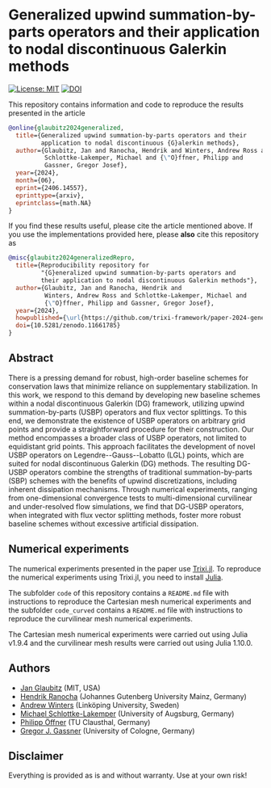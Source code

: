 # Generalized upwind summation-by-parts operators and their application to nodal discontinuous Galerkin methods

[![License: MIT](https://img.shields.io/badge/License-MIT-success.svg)](https://opensource.org/licenses/MIT)
[![DOI](https://zenodo.org/badge/DOI/10.5281/zenodo.11661785.svg)](https://doi.org/10.5281/zenodo.11661785)

This repository contains information and code to reproduce the results presented in the
article
```bibtex
@online{glaubitz2024generalized,
  title={Generalized upwind summation-by-parts operators and their
         application to nodal discontinuous {G}alerkin methods},
  author={Glaubitz, Jan and Ranocha, Hendrik and Winters, Andrew Ross and
          Schlottke-Lakemper, Michael and {\"O}ffner, Philipp and
          Gassner, Gregor Josef},
  year={2024},
  month={06},
  eprint={2406.14557},
  eprinttype={arxiv},
  eprintclass={math.NA}
}
```

If you find these results useful, please cite the article mentioned above. If you
use the implementations provided here, please **also** cite this repository as
```bibtex
@misc{glaubitz2024generalizedRepro,
  title={Reproducibility repository for
         "{G}eneralized upwind summation-by-parts operators and 
         their application to nodal discontinuous Galerkin methods"},
  author={Glaubitz, Jan and Ranocha, Hendrik and 
          Winters, Andrew Ross and Schlottke-Lakemper, Michael and 
          {\"O}ffner, Philipp and Gassner, Gregor Josef},
  year={2024},
  howpublished={\url{https://github.com/trixi-framework/paper-2024-generalized-upwind-sbp}},
  doi={10.5281/zenodo.11661785}
}
```

## Abstract

There is a pressing demand for robust, high-order baseline schemes for conservation laws that minimize reliance on supplementary stabilization. 
In this work, we respond to this demand by developing new baseline schemes within a nodal discontinuous Galerkin (DG) framework, utilizing upwind summation-by-parts (USBP) operators and flux vector splittings. 
To this end, we demonstrate the existence of USBP operators on arbitrary grid points and provide a straightforward procedure for their construction. 
Our method encompasses a broader class of USBP operators, not limited to equidistant grid points.
This approach facilitates the development of novel USBP operators on Legendre--Gauss--Lobatto (LGL) points, which are suited for nodal discontinuous Galerkin (DG) methods. 
The resulting DG-USBP operators combine the strengths of traditional summation-by-parts (SBP) schemes with the benefits of upwind discretizations, including inherent dissipation mechanisms. 
Through numerical experiments, ranging from one-dimensional convergence tests to multi-dimensional curvilinear and under-resolved flow simulations, we find that DG-USBP operators, when integrated with flux vector splitting methods, foster more robust baseline schemes without excessive artificial dissipation.


## Numerical experiments

The numerical experiments presented in the paper use
[Trixi.jl](https://github.com/trixi-framework/Trixi.jl).
To reproduce the numerical experiments using Trixi.jl, you need to install
[Julia](https://julialang.org/).

The subfolder `code` of this repository contains a `README.md` file with
instructions to reproduce the Cartesian mesh numerical experiments and
the subfolder `code_curved` contains a `README.md` file with instructions
to reproduce the curvilinear mesh numerical experiments.

The Cartesian mesh numerical experiments were carried out using Julia v1.9.4
and the curvilinear mesh results were carried out using Julia 1.10.0.


## Authors

- [Jan Glaubitz](https://www.janglaubitz.com) (MIT, USA)
- [Hendrik Ranocha](https://ranocha.de) (Johannes Gutenberg University Mainz, Germany)
- [Andrew Winters](https://liu.se/en/employee/andwi94) (Linköping University, Sweden)
- [Michael Schlottke-Lakemper](https://www.uni-augsburg.de/fakultaet/mntf/math/prof/hpsc) (University of Augsburg, Germany)
- [Philipp Öffner](https://philippoeffner.de) (TU Clausthal, Germany)
- [Gregor J. Gassner](https://www.mi.uni-koeln.de/NumSim/gregor-gassner/) (University of Cologne, Germany)


## Disclaimer

Everything is provided as is and without warranty. Use at your own risk!
